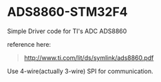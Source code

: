# ADS8860-STM32F4
Simple Driver code for TI's ADC ADS8860

reference here:
>http://www.ti.com/lit/ds/symlink/ads8860.pdf


Use 4-wire(actually 3-wire) SPI for communication.
